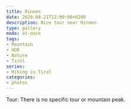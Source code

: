 ```yaml
---
title: Rinnen
date: 2020-08-21T12:00:00+0200
description: Nice tour near Rinnen
type: gallery
mode: at-once
tags:
- Mountain
- HDR
- Nature
- Tirol
series:
- Hiking in Tirol
categories:
- photos
---
```


Tour: There is no specific tour or mountain peak.
